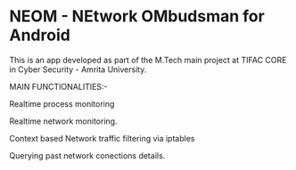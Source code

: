 # NEOM - NEtwork OMbudsman for Android
This is an app developed as part of the M.Tech main project at TIFAC CORE in Cyber Security - Amrita University.

MAIN FUNCTIONALITIES:-

Realtime process monitoring

Realtime network monitoring.

Context based Network traffic filtering via iptables

Querying past network conections details.
